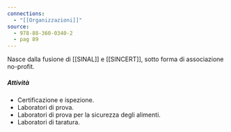 ```yaml
---
connections:
  - "[[Organizzazioni]]"
source:
  - 978-88-360-0340-2
  - pag 89
---
```

Nasce dalla fusione di [[SINAL]] e [[SINCERT]], sotto forma di associazione no-profit.

##### Attività 
- Certificazione e ispezione.
- Laboratori di prova.
- Laboratori di prova per la sicurezza degli alimenti.
- Laboratori di taratura.